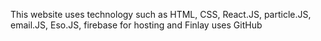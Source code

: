 This website uses technology such as HTML, CSS, React.JS, particle.JS, email.JS, Eso.JS, firebase for hosting and Finlay uses GitHub